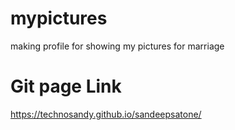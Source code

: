 # mypictures
making profile for showing my pictures for marriage
# Git page Link
https://technosandy.github.io/sandeepsatone/
